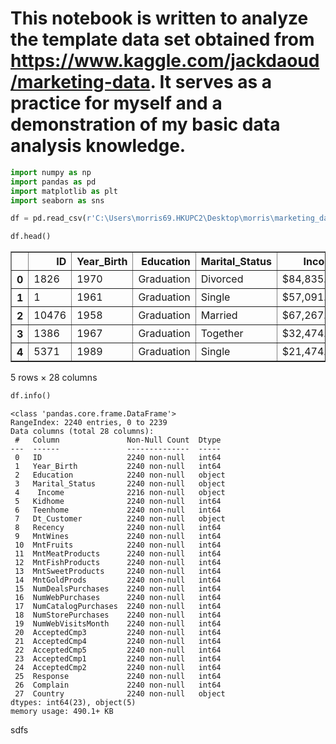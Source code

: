 # This notebook is written to analyze the template data set obtained from https://www.kaggle.com/jackdaoud/marketing-data. It serves as a practice for myself and a demonstration of my basic data analysis knowledge.


```python
import numpy as np
import pandas as pd
import matplotlib as plt
import seaborn as sns
```


```python
df = pd.read_csv(r'C:\Users\morris69.HKUPC2\Desktop\morris\marketing_data.csv')
```


```python
df.head()
```




<div>
<style scoped>
    .dataframe tbody tr th:only-of-type {
        vertical-align: middle;
    }

    .dataframe tbody tr th {
        vertical-align: top;
    }

    .dataframe thead th {
        text-align: right;
    }
</style>
<table border="1" class="dataframe">
  <thead>
    <tr style="text-align: right;">
      <th></th>
      <th>ID</th>
      <th>Year_Birth</th>
      <th>Education</th>
      <th>Marital_Status</th>
      <th>Income</th>
      <th>Kidhome</th>
      <th>Teenhome</th>
      <th>Dt_Customer</th>
      <th>Recency</th>
      <th>MntWines</th>
      <th>...</th>
      <th>NumStorePurchases</th>
      <th>NumWebVisitsMonth</th>
      <th>AcceptedCmp3</th>
      <th>AcceptedCmp4</th>
      <th>AcceptedCmp5</th>
      <th>AcceptedCmp1</th>
      <th>AcceptedCmp2</th>
      <th>Response</th>
      <th>Complain</th>
      <th>Country</th>
    </tr>
  </thead>
  <tbody>
    <tr>
      <th>0</th>
      <td>1826</td>
      <td>1970</td>
      <td>Graduation</td>
      <td>Divorced</td>
      <td>$84,835.00</td>
      <td>0</td>
      <td>0</td>
      <td>6/16/14</td>
      <td>0</td>
      <td>189</td>
      <td>...</td>
      <td>6</td>
      <td>1</td>
      <td>0</td>
      <td>0</td>
      <td>0</td>
      <td>0</td>
      <td>0</td>
      <td>1</td>
      <td>0</td>
      <td>SP</td>
    </tr>
    <tr>
      <th>1</th>
      <td>1</td>
      <td>1961</td>
      <td>Graduation</td>
      <td>Single</td>
      <td>$57,091.00</td>
      <td>0</td>
      <td>0</td>
      <td>6/15/14</td>
      <td>0</td>
      <td>464</td>
      <td>...</td>
      <td>7</td>
      <td>5</td>
      <td>0</td>
      <td>0</td>
      <td>0</td>
      <td>0</td>
      <td>1</td>
      <td>1</td>
      <td>0</td>
      <td>CA</td>
    </tr>
    <tr>
      <th>2</th>
      <td>10476</td>
      <td>1958</td>
      <td>Graduation</td>
      <td>Married</td>
      <td>$67,267.00</td>
      <td>0</td>
      <td>1</td>
      <td>5/13/14</td>
      <td>0</td>
      <td>134</td>
      <td>...</td>
      <td>5</td>
      <td>2</td>
      <td>0</td>
      <td>0</td>
      <td>0</td>
      <td>0</td>
      <td>0</td>
      <td>0</td>
      <td>0</td>
      <td>US</td>
    </tr>
    <tr>
      <th>3</th>
      <td>1386</td>
      <td>1967</td>
      <td>Graduation</td>
      <td>Together</td>
      <td>$32,474.00</td>
      <td>1</td>
      <td>1</td>
      <td>5/11/14</td>
      <td>0</td>
      <td>10</td>
      <td>...</td>
      <td>2</td>
      <td>7</td>
      <td>0</td>
      <td>0</td>
      <td>0</td>
      <td>0</td>
      <td>0</td>
      <td>0</td>
      <td>0</td>
      <td>AUS</td>
    </tr>
    <tr>
      <th>4</th>
      <td>5371</td>
      <td>1989</td>
      <td>Graduation</td>
      <td>Single</td>
      <td>$21,474.00</td>
      <td>1</td>
      <td>0</td>
      <td>4/8/14</td>
      <td>0</td>
      <td>6</td>
      <td>...</td>
      <td>2</td>
      <td>7</td>
      <td>1</td>
      <td>0</td>
      <td>0</td>
      <td>0</td>
      <td>0</td>
      <td>1</td>
      <td>0</td>
      <td>SP</td>
    </tr>
  </tbody>
</table>
<p>5 rows × 28 columns</p>
</div>




```python
df.info()
```

    <class 'pandas.core.frame.DataFrame'>
    RangeIndex: 2240 entries, 0 to 2239
    Data columns (total 28 columns):
     #   Column               Non-Null Count  Dtype 
    ---  ------               --------------  ----- 
     0   ID                   2240 non-null   int64 
     1   Year_Birth           2240 non-null   int64 
     2   Education            2240 non-null   object
     3   Marital_Status       2240 non-null   object
     4    Income              2216 non-null   object
     5   Kidhome              2240 non-null   int64 
     6   Teenhome             2240 non-null   int64 
     7   Dt_Customer          2240 non-null   object
     8   Recency              2240 non-null   int64 
     9   MntWines             2240 non-null   int64 
     10  MntFruits            2240 non-null   int64 
     11  MntMeatProducts      2240 non-null   int64 
     12  MntFishProducts      2240 non-null   int64 
     13  MntSweetProducts     2240 non-null   int64 
     14  MntGoldProds         2240 non-null   int64 
     15  NumDealsPurchases    2240 non-null   int64 
     16  NumWebPurchases      2240 non-null   int64 
     17  NumCatalogPurchases  2240 non-null   int64 
     18  NumStorePurchases    2240 non-null   int64 
     19  NumWebVisitsMonth    2240 non-null   int64 
     20  AcceptedCmp3         2240 non-null   int64 
     21  AcceptedCmp4         2240 non-null   int64 
     22  AcceptedCmp5         2240 non-null   int64 
     23  AcceptedCmp1         2240 non-null   int64 
     24  AcceptedCmp2         2240 non-null   int64 
     25  Response             2240 non-null   int64 
     26  Complain             2240 non-null   int64 
     27  Country              2240 non-null   object
    dtypes: int64(23), object(5)
    memory usage: 490.1+ KB
    

sdfs


```python

```
